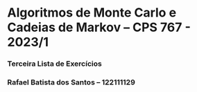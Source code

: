 # Algoritmos de Monte Carlo e Cadeias de Markov – CPS 767 - 2023/1
### Terceira Lista de Exercícios
### Rafael Batista dos Santos – 122111129
